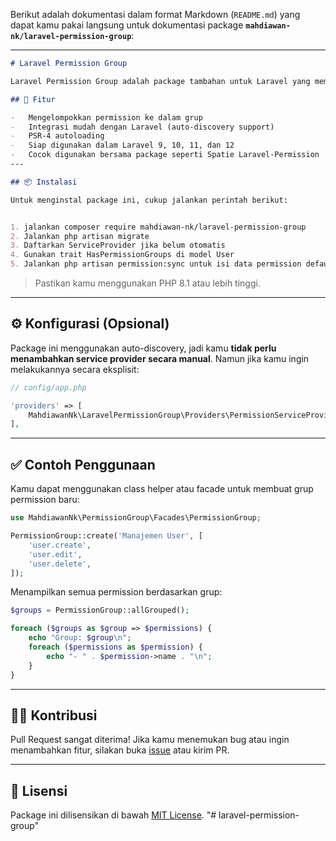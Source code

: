 Berikut adalah dokumentasi dalam format Markdown (`README.md`) yang dapat kamu pakai langsung untuk dokumentasi package **`mahdiawan-nk/laravel-permission-group`**:

---

````markdown
# Laravel Permission Group

Laravel Permission Group adalah package tambahan untuk Laravel yang memungkinkan kamu mengelompokkan permission berdasarkan grup tertentu. Sangat cocok digunakan dalam sistem Role-Based Access Control (RBAC) untuk organisasi atau aplikasi berskala besar.

## 🧩 Fitur

-   Mengelompokkan permission ke dalam grup
-   Integrasi mudah dengan Laravel (auto-discovery support)
-   PSR-4 autoloading
-   Siap digunakan dalam Laravel 9, 10, 11, dan 12
-   Cocok digunakan bersama package seperti Spatie Laravel-Permission
---

## 📦 Instalasi

Untuk menginstal package ini, cukup jalankan perintah berikut:


1. jalankan composer require mahdiawan-nk/laravel-permission-group
2. Jalankan php artisan migrate
3. Daftarkan ServiceProvider jika belum otomatis 
4. Gunakan trait HasPermissionGroups di model User
5. Jalankan php artisan permission:sync untuk isi data permission default

````

> Pastikan kamu menggunakan PHP 8.1 atau lebih tinggi.

---

## ⚙️ Konfigurasi (Opsional)

Package ini menggunakan auto-discovery, jadi kamu **tidak perlu menambahkan service provider secara manual**. Namun jika kamu ingin melakukannya secara eksplisit:

```php
// config/app.php

'providers' => [
    MahdiawanNk\LaravelPermissionGroup\Providers\PermissionServiceProvider::class,
],
```

---

## ✅ Contoh Penggunaan

Kamu dapat menggunakan class helper atau facade untuk membuat grup permission baru:

```php
use MahdiawanNk\PermissionGroup\Facades\PermissionGroup;

PermissionGroup::create('Manajemen User', [
    'user.create',
    'user.edit',
    'user.delete',
]);
```

Menampilkan semua permission berdasarkan grup:

```php
$groups = PermissionGroup::allGrouped();

foreach ($groups as $group => $permissions) {
    echo "Group: $group\n";
    foreach ($permissions as $permission) {
        echo "- " . $permission->name . "\n";
    }
}
```

---

## 🧑‍💻 Kontribusi

Pull Request sangat diterima! Jika kamu menemukan bug atau ingin menambahkan fitur, silakan buka [issue](https://github.com/mahdiawan-nk/laravel-permission-group/issues) atau kirim PR.

---

## 📄 Lisensi

Package ini dilisensikan di bawah [MIT License](LICENSE).
"# laravel-permission-group" 
